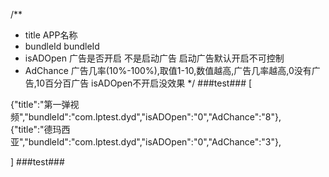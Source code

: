 /**
 *  title    APP名称
 *  bundleId bundleId
 *  isADOpen 广告是否开启 不是启动广告 启动广告默认开启不可控制
 *  AdChance 广告几率(10%-100%),取值1-10,数值越高,广告几率越高,0没有广告,10百分百广告 isADOpen不开启没效果
 */
###test###
[

{"title":"第一弹视频","bundleId":"com.lptest.dyd","isADOpen":"0","AdChance":"8"},
{"title":"德玛西亚","bundleId":"com.lptest.dyd","isADOpen":"0","AdChance":"3"},

]
###test###
